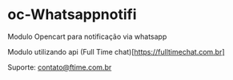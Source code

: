 # oc-Whatsappnotifi
Modulo Opencart para notificação via whatsapp

Modulo utilizando api (Full Time chat)[https://fulltimechat.com.br]

Suporte: contato@ftime.com.br

